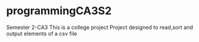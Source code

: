 # programmingCA3S2
Semester 2-CA3
This is a college project
Project designed to read,sort and output elements of a csv file
